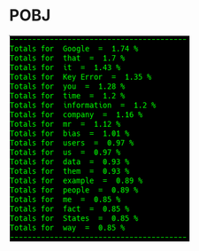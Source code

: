 # POBJ

![Google Congressional Hearing POBJ sorted by percent \(top 20\)](../../.gitbook/assets/2019-01-04-152845_326x372_scrot.png)

